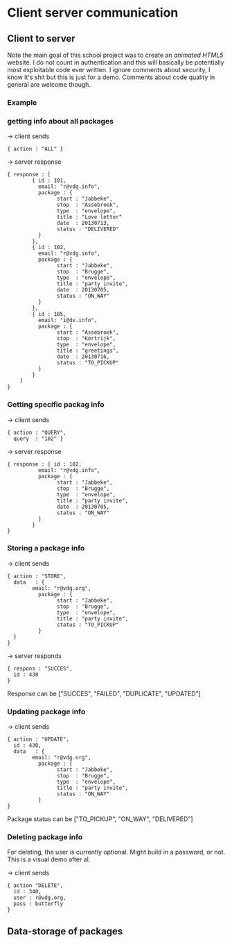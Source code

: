 

# Client server communication

## Client to server

Note the main goal of this school project was to create an *animated HTML5* website. I do not count in authentication and this will basically be potentially most exploitable code ever written. I ignore comments about security, I know it's shit but this is just for a demo. Comments about code quality in general are welcome though.

### Example

### getting info about all packages

-> client sends

	{ action : "ALL" }

-> server response

	{ response : [
			{ id : 101,
			  email: "r@vdg.info",
			  package : {
					start : "Jabbeke",
					stop  : "Assebroek",
					type  : "envelope",
					title : "Love letter"
					date  : 20130713,
					status : "DELIVERED"
			  }
			},
			{ id : 102,
			  email: "r@vdg.info",
			  package : {
					start : "Jabbeke",
					stop  : "Brugge",
					type  : "envelope",
					title : "party invite",
					date  : 20130705,
					status : "ON_WAY"
			  }
			},
			{ id : 105,
			  email: "i@dv.info",
			  package : {
					start : "Assebroek",
					stop  : "Kortrijk",
					type  : "envelope",
					title : "greetings",
					date  : 20130716,
					status : "TO_PICKUP"
			  }
			}
		] 
	}

### Getting specific packag info

-> client sends

	{ action : "QUERY",
	  query  : "102" }
 
 -> server response

	{ response : { id : 102,
			  email: "r@vdg.info",
			  package : {
					start : "Jabbeke",
					stop  : "Brugge",
					type  : "envelope",
					title : "party invite",
					date  : 20130705,
					status : "ON_WAY"
			  }
			}
	}

### Storing a package info

-> client sends

	{ action : "STORE",
	  data   : {
			email: "r@vdg.org",
			  package : {
					start : "Jabbeke",
					stop  : "Brugge",
					type  : "envelope",
					title : "party invite",
					status : "TO_PICKUP"
			  }
	  }	  
	}

-> server responds

	{ respons : "SUCCES",
	  id : 430
	}

Response can be ["SUCCES", "FAILED", "DUPLICATE", "UPDATED"]

### Updating package info

-> client sends

	{ action : "UPDATE",
	  id : 430,
	  data   : {
			email: "r@vdg.org",
			  package : {
					start : "Jabbeke",
					stop  : "Brugge",
					type  : "envelope",
					title : "party invite",
					status : "ON_WAY"
			  }
	}

Package status can be ["TO_PICKUP", "ON_WAY", "DELIVERED"]

### Deleting package info

For deleting, the user is currently optional. Might build in a password, or not. This is a visual demo after al.

-> client sends

	{ action "DELETE",
	  id : 340,
	  user : r@vdg.org,
	  pass : butterfly
	}

## Data-storage of packages


